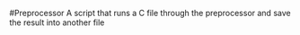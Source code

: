 #Preprocessor
A script that runs a C file through the preprocessor and save the result into another file
